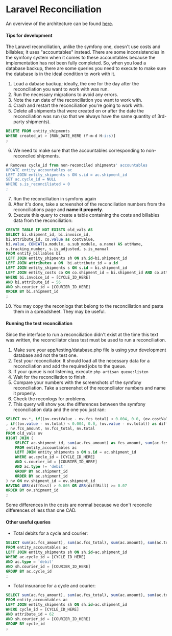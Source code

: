 # Laravel Reconciliation

An overview of the architecture can be found [here](https://docs.google.com/a/flagshipcompany.com/drawings/d/1v5ejEbdLpRqEOIqFigHtpRH55Lko0r1H5e6LCQ-4NeI/edit?usp=sharing).

#### Tips for development
The Laravel reconciliation, unlike the symfony one, doesn't use costs and billables; it uses "accountables" instead.
There are some inconsistencies in the symfony system when it comes to these accountables because the implementation has not been fully completed. So, when you load a database backup, there are some queries you need to execute to make sure the database is in the ideal condition to work with it.

1. Load a dabase backup; ideally, the one for the day after the reconciliation you want to work with was run.
2. Run the necessary migrations to avoid any errors.
3. Note the run date of the reconciliation you want to work with.
4. Crash and restart the reconciliation you're going to work with.
5. Delete all shipments that were created on or after the date the reconciliation was run (so that we always have the same quantity of 3rd-party shipments).
```sql
DELETE FROM entity_shipments
WHERE created_at > [RUN_DATE_HERE (Y-m-d H:i:s)]
;
```
6. We need to make sure that the accountables corresponding to non-reconciled shipments.
```sql
# Removes cycle_id from non-reconciled shipments' accountables
UPDATE entity_accountables ac
LEFT JOIN entity_shipments s ON s.id = ac.shipment_id
SET ac.cycle_id = NULL
WHERE s.is_reconciliated = 0
;
```
7. Run the reconciliation in symfony again
8. After it's done, take a screenshot of the reconciliation numbers from the reconciliations page and **name it properly**.
9. Execute this query to create a table containing the costs and billables data from the reconciliation:
```sql
CREATE TABLE IF NOT EXISTS old_vals AS
SELECT bi.shipment_id, bi.invoice_id, 
bi.attribute_id, co.value as costValue, 
bi.value, CONCAT(a.module, a.sub_module, a.name) AS attName, 
s.tracking_number, s.is_adjusted, s.is_manual
FROM entity_billables bi
LEFT JOIN entity_shipments sh ON sh.id=bi.shipment_id
LEFT JOIN attributes a ON  bi.attribute_id = a.id
LEFT JOIN entity_shipments s ON s.id = bi.shipment_id
LEFT JOIN entity_costs co ON co.shipment_id = bi.shipment_id AND co.attribute_id = bi.attribute_id
WHERE bi.invoice_id = [CYCLE_ID_HERE]
AND bi.attribute_id = 56
AND sh.courier_id = [COURIER_ID_HERE]
ORDER BY bi.shipment_id
;
```
10. You may copy the reconlogs that belong to the reconciliation and paste them in a spreadsheet. They may be useful.

#### Running the test reconciliation
Since the interface to run a reconciliation didn't exist at the time this text was written, the reconciliator class test must be used to run a reconciliation.

1. Make sure your app/testing/database.php file is using your development database and not the test one.
2. Test your reconciliator. It should load all the necessary data for a reconciliation and add the required jobs to the queue.
3. If your queue is not listening, execute ```php artisan queue:listen```
4. Wait for the reconciliation to finish.
5. Compare your numbers with the screenshots of the symfony reconciliation. Take a screenshot of the reconciliator numbers and name it properly.
6. Check the reconlogs for problems.
7. This query will show you the differences between the symfony reconciliation data and the one you just ran:
```sql
SELECT ov.*, if((ov.costValue - nv.fcs_total) < 0.004, 0.0, (ov.costValue - nv.fcs_total)) as diffCost
, if((ov.value - nv.total) < 0.004, 0.0, (ov.value - nv.total)) as diffBill
, nv.fcs_amount, nv.fcs_total, nv.total
FROM old_vals ov
RIGHT JOIN (
	SELECT ac.shipment_id, sum(ac.fcs_amount) as fcs_amount, sum(ac.fcs_total) as fcs_total, sum(ac.amount) as amount, sum(ac.total) as total
	FROM entity_accountables ac
	LEFT JOIN entity_shipments s ON s.id = ac.shipment_id
	WHERE ac.cycle_id = [CYCLE_ID_HERE]
	AND s.courier_id = [COURIER_ID_HERE]
	AND ac.type != 'debit'
	GROUP BY ac.shipment_id
	ORDER BY ac.shipment_id
) nv ON nv.shipment_id = ov.shipment_id
HAVING ABS(diffCost) > 0.005 OR ABS(diffBill) >= 0.07 
ORDER BY ov.shipment_id
;
```
Some differences in the costs are normal because we don't reconcile differences of less than one CAD.

#### Other useful queries
* Total debits for a cycle and courier:
```sql
SELECT sum(ac.fcs_amount), sum(ac.fcs_total), sum(ac.amount), sum(ac.total) 
FROM entity_accountables ac
LEFT JOIN entity_shipments sh ON sh.id=ac.shipment_id
WHERE ac.cycle_id = [CYCLE_ID_HERE]
AND ac.type = 'debit'
AND sh.courier_id = [COURIER_ID_HERE]
GROUP BY ac.cycle_id
;
```
* Total insurance for a cycle and courier:
```sql
SELECT sum(ac.fcs_amount), sum(ac.fcs_total), sum(ac.amount), sum(ac.total) #ac.*
FROM entity_accountables ac
LEFT JOIN entity_shipments sh ON sh.id=ac.shipment_id
WHERE cycle_id = [CYCLE_ID_HERE]
AND attribute_id = 62
AND sh.courier_id = [COURIER_ID_HERE]
GROUP BY cycle_id
;
```
